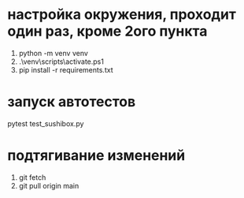 # настройка окружения, проходит один раз, кроме 2ого пункта

1. python -m venv venv
2. .\venv\scripts\activate.ps1
3. pip install -r requirements.txt

# запуск автотестов

pytest test_sushibox.py


# подтягивание изменений

1. git fetch
2. git pull origin main